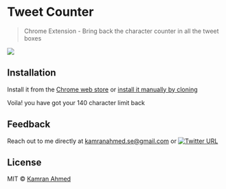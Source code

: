 # Tweet Counter
> Chrome Extension - Bring back the character counter in all the tweet boxes

![](https://i.imgur.com/ZtdB6PL.png)

## Installation

Install it from the [Chrome web store](https://goo.gl/7sxkCd) or [install it manually by cloning](https://superuser.com/questions/247651/how-does-one-install-an-extension-for-chrome-browser-from-the-local-file-system/247654#247654)

Voila! you have got your 140 character limit back

## Feedback
Reach out to me directly at kamranahmed.se@gmail.com or [![Twitter URL](https://img.shields.io/twitter/url/https/twitter.com/kamranahmedse.svg?style=social&label=Follow%20%40kamranahmedse)](https://twitter.com/kamranahmedse)

## License
MIT © [Kamran Ahmed](https://kamranahmed.info)


